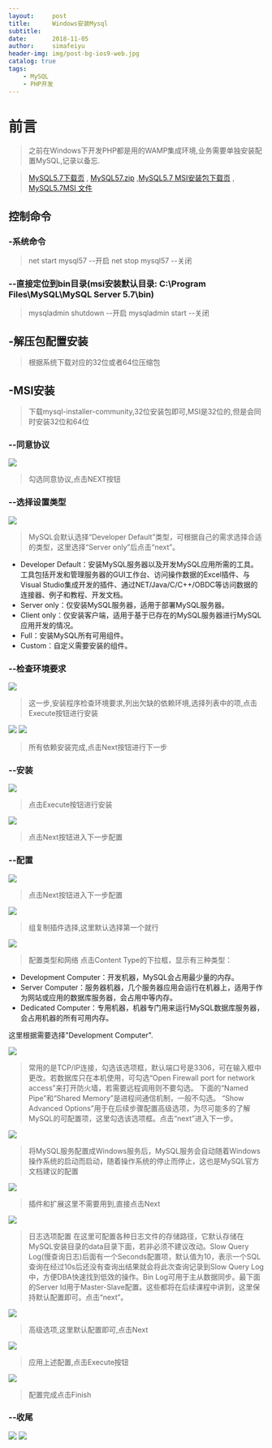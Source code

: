 ```yaml
---
layout:     post
title:      Windows安装Mysql
subtitle:
date:       2018-11-05
author:     simafeiyu
header-img: img/post-bg-ios9-web.jpg
catalog: true
tags:
    - MySQL
    - PHP开发
---
```



# 前言

> 之前在Windows下开发PHP都是用的WAMP集成环境,业务需要单独安装配置MySQL,记录以备忘.

> [MySQL5.7下载页](https://dev.mysql.com/downloads/mysql/5.7.html#downloads "MySQL5.7下载页")  , [MySQL57.zip](https://cdn.mysql.com//Downloads/MySQL-5.7/mysql-5.7.24-winx64.zip "MySQL57下载")  ,[MySQL5.7 MSI安装包下载页](https://dev.mysql.com/downloads/windows/installer/5.7.html "MySQL5.7 MSI安装包下载页面")  , [MySQL5.7MSI 文件](https://cdn.mysql.com//Downloads/MySQLInstaller/mysql-installer-community-5.7.24.0.msi "MySQL5.7 MSI 文件")

## 控制命令
### -系统命令
> net start mysql57  --开启
> net stop mysql57   --关闭

### --直接定位到bin目录(msi安装默认目录: C:\Program Files\MySQL\MySQL Server 5.7\bin)
> mysqladmin shutdown --开启
> mysqladmin start	  --关闭

## -解压包配置安装
> 根据系统下载对应的32位或者64位压缩包

## -MSI安装
> 下载mysql-installer-community,32位安装包即可,MSI是32位的,但是会同时安装32位和64位

### --同意协议
![](/img/blog/20181105_windows_mysql/windows_mysql_msi_1.png)
> 勾选同意协议,点击NEXT按钮

### --选择设置类型
![](/img/blog/20181105_windows_mysql/windows_mysql_msi_2.png)
> MySQL会默认选择“Developer Default”类型，可根据自己的需求选择合适的类型，这里选择“Server only”后点击“next”。

* Developer Default：安装MySQL服务器以及开发MySQL应用所需的工具。工具包括开发和管理服务器的GUI工作台、访问操作数据的Excel插件、与Visual Studio集成开发的插件、通过NET/Java/C/C++/OBDC等访问数据的连接器、例子和教程、开发文档。
* Server only：仅安装MySQL服务器，适用于部署MySQL服务器。
* Client only：仅安装客户端，适用于基于已存在的MySQL服务器进行MySQL应用开发的情况。
* Full：安装MySQL所有可用组件。
* Custom：自定义需要安装的组件。

### --检查环境要求
![](/img/blog/20181105_windows_mysql/windows_mysql_msi_3.png)
> 这一步,安装程序检查环境要求,列出欠缺的依赖环境,选择列表中的项,点击Execute按钮进行安装

![](/img/blog/20181105_windows_mysql/windows_mysql_msi_4.png)
![](/img/blog/20181105_windows_mysql/windows_mysql_msi_5.png)
> 所有依赖安装完成,点击Next按钮进行下一步

### --安装
![](/img/blog/20181105_windows_mysql/windows_mysql_msi_6.png)
> 点击Execute按钮进行安装

![](/img/blog/20181105_windows_mysql/windows_mysql_msi_7.png)

> 点击Next按钮进入下一步配置

### --配置
![](/img/blog/20181105_windows_mysql/windows_mysql_msi_8.png)
> 点击Next按钮进入下一步配置

![](/img/blog/20181105_windows_mysql/windows_mysql_msi_9.png)
> 组复制插件选择,这里默认选择第一个就行

![](/img/blog/20181105_windows_mysql/windows_mysql_msi_10.png)
> 配置类型和网络
点击Content Type的下拉框，显示有三种类型：

* Development Computer：开发机器，MySQL会占用最少量的内存。
* Server Computer：服务器机器，几个服务器应用会运行在机器上，适用于作为网站或应用的数据库服务器，会占用中等内存。
* Dedicated Computer：专用机器，机器专门用来运行MySQL数据库服务器，会占用机器的所有可用内存。

这里根据需要选择"Development Computer".

![](/img/blog/20181105_windows_mysql/windows_mysql_msi_11.png)
> 常用的是TCP/IP连接，勾选该选项框，默认端口号是3306，可在输入框中更改。若数据库只在本机使用，可勾选“Open Firewall port for network access”来打开防火墙，若需要远程调用则不要勾选。
下面的“Named Pipe”和“Shared Memory”是进程间通信机制，一般不勾选。
“Show Advanced Options”用于在后续步骤配置高级选项，为尽可能多的了解MySQL的可配置项，这里勾选该选项框。点击“next”进入下一步。

![](/img/blog/20181105_windows_mysql/windows_mysql_msi_12.png)
> 将MySQL服务配置成Windows服务后，MySQL服务会自动随着Windows操作系统的启动而启动，随着操作系统的停止而停止，这也是MySQL官方文档建议的配置

![](/img/blog/20181105_windows_mysql/windows_mysql_msi_13.png)
> 插件和扩展这里不需要用到,直接点击Next

![](/img/blog/20181105_windows_mysql/windows_mysql_msi_14.png)
> 日志选项配置 在这里可配置各种日志文件的存储路径，它默认存储在MySQL安装目录的data目录下面，若非必须不建议改动。Slow Query Log(慢查询日志)后面有一个Seconds配置项，默认值为10，表示一个SQL查询在经过10s后还没有查询出结果就会将此次查询记录到Slow Query Log中，方便DBA快速找到低效的操作。Bin Log可用于主从数据同步。最下面的Server Id用于Master-Slave配置。这些都将在后续课程中讲到，这里保持默认配置即可。点击“next”。

![](/img/blog/20181105_windows_mysql/windows_mysql_msi_15.png)
> 高级选项,这里默认配置即可,点击Next

![](/img/blog/20181105_windows_mysql/windows_mysql_msi_16.png)
> 应用上述配置,点击Execute按钮

![](/img/blog/20181105_windows_mysql/windows_mysql_msi_17.png)
> 配置完成点击Finish

### --收尾
![](/img/blog/20181105_windows_mysql/windows_mysql_msi_18.png)
![](/img/blog/20181105_windows_mysql/windows_mysql_msi_19.png)





